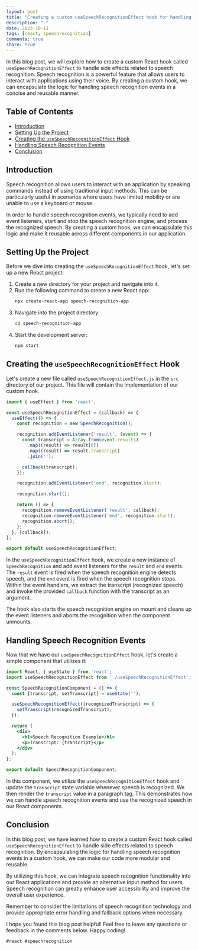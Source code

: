 ```yaml
---
layout: post
title: "Creating a custom useSpeechRecognitionEffect hook for handling side effects related to speech recognition"
description: " "
date: 2023-10-11
tags: [react, speechrecognition]
comments: true
share: true
---
```


In this blog post, we will explore how to create a custom React hook called `useSpeechRecognitionEffect` to handle side effects related to speech recognition. Speech recognition is a powerful feature that allows users to interact with applications using their voice. By creating a custom hook, we can encapsulate the logic for handling speech recognition events in a concise and reusable manner.

## Table of Contents
- [Introduction](#introduction)
- [Setting Up the Project](#setting-up-the-project)
- [Creating the `useSpeechRecognitionEffect` Hook](#creating-the-usespeechrecognitioneffect-hook)
- [Handling Speech Recognition Events](#handling-speech-recognition-events)
- [Conclusion](#conclusion)

## Introduction
Speech recognition allows users to interact with an application by speaking commands instead of using traditional input methods. This can be particularly useful in scenarios where users have limited mobility or are unable to use a keyboard or mouse.

In order to handle speech recognition events, we typically need to add event listeners, start and stop the speech recognition engine, and process the recognized speech. By creating a custom hook, we can encapsulate this logic and make it reusable across different components in our application.

## Setting Up the Project
Before we dive into creating the `useSpeechRecognitionEffect` hook, let's set up a new React project:

1. Create a new directory for your project and navigate into it.
2. Run the following command to create a new React app:
   ```bash
   npx create-react-app speech-recognition-app
   ```
3. Navigate into the project directory:
   ```bash
   cd speech-recognition-app
   ```
4. Start the development server:
   ```bash
   npm start
   ```

## Creating the `useSpeechRecognitionEffect` Hook
Let's create a new file called `useSpeechRecognitionEffect.js` in the `src` directory of our project. This file will contain the implementation of our custom hook.

```jsx
import { useEffect } from 'react';

const useSpeechRecognitionEffect = (callback) => {
  useEffect(() => {
    const recognition = new SpeechRecognition();

    recognition.addEventListener('result', (event) => {
      const transcript = Array.from(event.results)
        .map((result) => result[0])
        .map((result) => result.transcript)
        .join('');

      callback(transcript);
    });

    recognition.addEventListener('end', recognition.start);

    recognition.start();

    return () => {
      recognition.removeEventListener('result', callback);
      recognition.removeEventListener('end', recognition.start);
      recognition.abort();
    };
  }, [callback]);
};

export default useSpeechRecognitionEffect;
```

In the `useSpeechRecognitionEffect` hook, we create a new instance of `SpeechRecognition` and add event listeners for the `result` and `end` events. The `result` event is fired when the speech recognition engine detects speech, and the `end` event is fired when the speech recognition stops. Within the event handlers, we extract the transcript (recognized speech) and invoke the provided `callback` function with the transcript as an argument.

The hook also starts the speech recognition engine on mount and cleans up the event listeners and aborts the recognition when the component unmounts.

## Handling Speech Recognition Events
Now that we have our `useSpeechRecognitionEffect` hook, let's create a simple component that utilizes it:

```jsx
import React, { useState } from 'react';
import useSpeechRecognitionEffect from './useSpeechRecognitionEffect';

const SpeechRecognitionComponent = () => {
  const [transcript, setTranscript] = useState('');

  useSpeechRecognitionEffect((recognizedTranscript) => {
    setTranscript(recognizedTranscript);
  });

  return (
    <div>
      <h1>Speech Recognition Example</h1>
      <p>Transcript: {transcript}</p>
    </div>
  );
};

export default SpeechRecognitionComponent;
```

In this component, we utilize the `useSpeechRecognitionEffect` hook and update the `transcript` state variable whenever speech is recognized. We then render the `transcript` value in a paragraph tag. This demonstrates how we can handle speech recognition events and use the recognized speech in our React components.

## Conclusion
In this blog post, we have learned how to create a custom React hook called `useSpeechRecognitionEffect` to handle side effects related to speech recognition. By encapsulating the logic for handling speech recognition events in a custom hook, we can make our code more modular and reusable.

By utilizing this hook, we can integrate speech recognition functionality into our React applications and provide an alternative input method for users. Speech recognition can greatly enhance user accessibility and improve the overall user experience.

Remember to consider the limitations of speech recognition technology and provide appropriate error handling and fallback options when necessary.

I hope you found this blog post helpful! Feel free to leave any questions or feedback in the comments below. Happy coding!

```hashtags
#react #speechrecognition
```